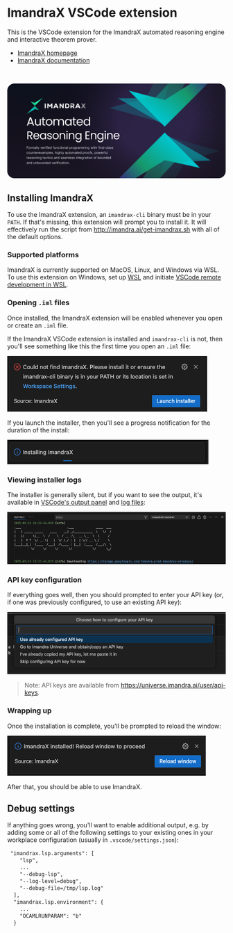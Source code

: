 # ImandraX VSCode extension

This is the VSCode extension for the ImandraX automated reasoning engine and interactive theorem prover.

* [ImandraX homepage](https://www.imandra.ai/core)
* [ImandraX documentation](https://docs.imandra.ai/imandrax/)

<br/>

![ImandraX](assets/readme/main.png)

## Installing ImandraX

To use the ImandraX extension, an `imandrax-cli` binary must be in your `PATH`. If that's
missing, this extension will prompt you to install it. It will effectively run the script from
http://imandra.ai/get-imandrax.sh with all of the default options.

### Supported platforms

ImandraX is currently supported on MacOS, Linux, and Windows via WSL.
To use this extension on Windows, set up [WSL](https://learn.microsoft.com/en-us/windows/wsl/)
and initiate [VSCode remote development in WSL](https://code.visualstudio.com/docs/remote/wsl-tutorial).

### Opening `.iml` files

Once installed, the ImandraX extension will be enabled whenever you open or create an `.iml` file.

If the ImandraX VSCode extension is installed and `imandrax-cli` is not, then you'll
see something like this the first time you open an `.iml` file:

<picture>
  <source srcset="assets/readme/dark/installer-prompt.png" media="(prefers-color-scheme: dark)">
  <source srcset="assets/readme/light/installer-prompt.png" media="(prefers-color-scheme: light)">
  <img src="assets/readme/dark/installer-prompt.png" alt="Launch installer prompt">
</picture>

If you launch the installer, then you'll see a progress notification for the duration of the
install:

<picture>
  <source srcset="assets/readme/dark/progress-notification.png" media="(prefers-color-scheme: dark)">
  <source srcset="assets/readme/light/progress-notification.png" media="(prefers-color-scheme: light)">
  <img src="assets/readme/dark/progress-notification.png" alt="Progress notification">
</picture>

### Viewing installer logs

The installer is generally silent, but if you want to see the output, it's available
in [VSCode's output panel](https://code.visualstudio.com/api/extension-capabilities/common-capabilities#output-channel)
and [log files](https://code.visualstudio.com/updates/v1_20#_extension-logging):

<picture>
  <source srcset="assets/readme/dark/log-view.png" media="(prefers-color-scheme: dark)">
  <source srcset="assets/readme/light/log-view.png" media="(prefers-color-scheme: light)">
  <img src="assets/readme/dark/log-view.png" alt="Log view">
</picture>

### API key configuration

If everything goes well, then you should prompted to enter your API key
(or, if one was previously configured, to use an existing API key):

<picture>
  <source srcset="assets/readme/dark/api-key-prompt.png" media="(prefers-color-scheme: dark)">
  <source srcset="assets/readme/light/api-key-prompt.png" media="(prefers-color-scheme: light)">
  <img src="assets/readme/dark/api-key-prompt.png" alt="API Key prompt">
</picture>

> Note: API keys are available from https://universe.imandra.ai/user/api-keys.

### Wrapping up

Once the installation is complete, you'll be prompted to reload the window:

<picture>
  <source srcset="assets/readme/dark/done.png" media="(prefers-color-scheme: dark)">
  <source srcset="assets/readme/light/done.png" media="(prefers-color-scheme: light)">
  <img src="assets/readme/dark/done.png" alt="Installation complete">
</picture>

After that, you should be able to use ImandraX.

## Debug settings

If anything goes wrong, you'll want to enable additional output, e.g. by adding
some or all of the following settings to your existing ones in your workplace
configuration (usually in `.vscode/settings.json`):

```
 "imandrax.lsp.arguments": [
    "lsp",
    ...
    "--debug-lsp",
    "--log-level=debug",
    "--debug-file=/tmp/lsp.log"
  ],
  "imandrax.lsp.environment": {
    ...
    "OCAMLRUNPARAM": "b"
  }
```
